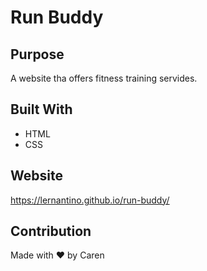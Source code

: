 # Run Buddy

## Purpose
A website tha offers fitness training servides.

## Built With
* HTML
* CSS

## Website
https://lernantino.github.io/run-buddy/

## Contribution
Made with ❤️ by Caren
